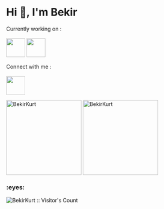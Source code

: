 <h1>Hi 👋, I'm Bekir</h1>

<p >
Currently working on : <br> <br>
<code align="center"><a href="https://www.flutter.dev/" target="_blank"><img height="50" src="https://www.vectorlogo.zone/logos/flutterio/flutterio-ar21.svg"></a></code>
<code align="center"><a href="https://firebase.google.com/" target="_blank"><img height="50" src="https://www.vectorlogo.zone/logos/firebase/firebase-ar21.svg"></a></code>
</p>


<p> Connect with me : <br> <br>
  <code align="center"><a href="https://tr.linkedin.com/in/bekir-kurt-377980193/" target="_blank"><img height="50" src="https://www.vectorlogo.zone/logos/linkedin/linkedin-ar21.svg"></a></code>
</p>


<div>
  <img align="center" src="https://github-readme-stats.vercel.app/api?username=BekirKurt&show_icons=true&locale=en" alt="BekirKurt" height=200 /> 
  <img align="center" src="https://github-readme-stats.vercel.app/api/top-langs?username=BekirKurt&layout=compact" alt="BekirKurt" height=200 /> 
</div>
 
<h3> :eyes:</h3>
<p><img src="https://profile-counter.glitch.me/{BekirKurt}/count.svg" alt="BekirKurt :: Visitor's Count" /></p>
